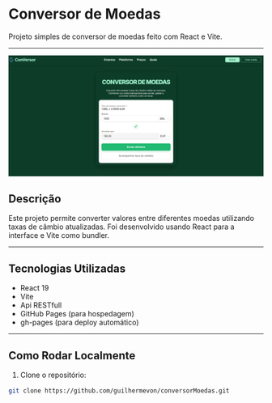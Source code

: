 # Conversor de Moedas

Projeto simples de conversor de moedas feito com React e Vite.

---

<img src = "https://github.com/guilhermevon/conversorMoedas/blob/main/public/conversorMoedas.png" alt="conversor">

## Descrição

Este projeto permite converter valores entre diferentes moedas utilizando taxas de câmbio atualizadas. Foi desenvolvido usando React para a interface e Vite como bundler.

---

## Tecnologias Utilizadas

- React 19
- Vite
- Api RESTfull
- GitHub Pages (para hospedagem)
- gh-pages (para deploy automático)

---

## Como Rodar Localmente

1. Clone o repositório:

```bash
git clone https://github.com/guilhermevon/conversorMoedas.git
